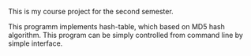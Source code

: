 This is my course project for the second semester.

This programm implements hash-table, which based on MD5 hash algorithm.
This program can be simply controlled from command line by simple interface.
